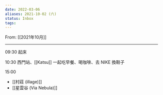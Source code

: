 ```yaml
---
date: 2022-03-06
aliases: 2021-10-02 (六)
status: Inbox
tags:
---
```


From: [[2021年10月]]

---

09:30 起床

10:30 西門站、[[Katsu]] 一起吃早餐、喝咖啡、去 NIKE 換鞋子

15:00
* [[村莊 (illage)]]
* [[星雲谷 (Via Nebula)]]

